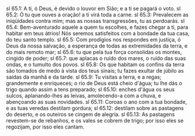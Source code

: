 sl 65.1: A ti, ó Deus, é devido o louvor em Sião; e a ti se pagará o voto.
sl 65.2: Ó tu que ouves a oração! a ti virá toda a carne.
sl 65.3: Prevalecem as iniqüidades contra mim; mas as nossas transgressões, tu as perdoarás.
sl 65.4: Bem-aventurado aquele a quem tu escolhes, e fazes chegar a ti, para habitar em teus átrios! Nós seremos satisfeitos com a bondade da tua casa, do teu santo templo.
sl 65.5: Com prodígios nos respondes em justiça, ó Deus da nossa salvação, a esperança de todas as extremidades da terra, e do mais remoto mar;
sl 65.6: tu que pela tua força consolidas os montes, cingido de poder;
sl 65.7: que aplacas o ruído dos mares, o ruído das suas ondas, e o tumulto dos povos.
sl 65.8: Os que habitam os confins da terra são tomados de medo à vista dos teus sinais; tu fazes exultar de júbilo as saídas da manhã e da tarde.
sl 65.9: Tu visitas a terra, e a regas; grandemente e enriqueces; o rio de Deus está cheio d&#x27;água; tu lhe dás o trigo quando assim a tens preparado;
sl 65.10: enches d&#x27;água os seus sulcos, aplanando-lhes as leivas, amolecendo-a com a chuva, e abençoando as suas novidades.
sl 65.11: Coroas o ano com a tua bondade, e as tuas veredas destilam gordura;
sl 65.12: destilam sobre as pastagens do deserto, e os outeiros se cingem de alegria.
sl 65.13: As pastagens revestem-se de rebanhos, e os vales se cobrem de trigo; por isso eles se regozijam, por isso eles cantam.
